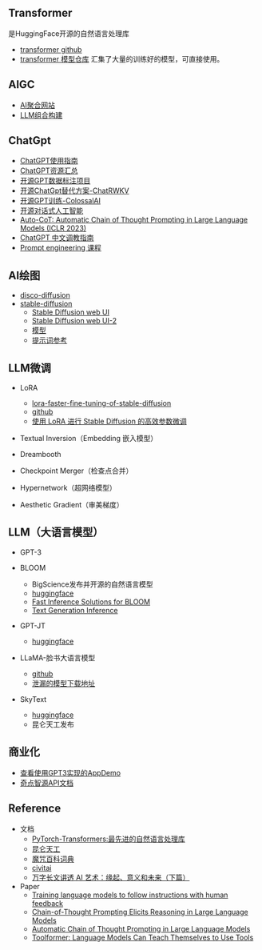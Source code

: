 
## Transformer 
是HuggingFace开源的自然语言处理库
- [transformer github](https://github.com/huggingface/transformers)
- [transformer 模型仓库](https://huggingface.co/models?sort=downloads&search=chat) 汇集了大量的训练好的模型，可直接使用。

## AIGC
- [AI聚合网站](https://www.futurepedia.io/)
- [LLM组合构建](https://github.com/hwchase17/langchain)

## ChatGpt
- [ChatGPT使用指南](https://www.yuque.com/tomatosauce/sur15w/goqo7v447fs0kfwa)
- [ChatGPT资源汇总](https://github.com/chenweiphd/ChatGPT-Hub) 
- [开源GPT数据标注项目](https://github.com/LAION-AI/Open-Assistant)
- [开源ChatGpt替代方案-ChatRWKV](https://github.com/BlinkDL/ChatRWKV)
- [开源GPT训练-ColossalAI](https://github.com/hpcaitech/ColossalAI)
- [开源对话式人工智能](https://github.com/LAION-AI/Open-Assistant)
- [Auto-CoT: Automatic Chain of Thought Prompting in Large Language Models (ICLR 2023)](https://github.com/amazon-science/auto-cot)
- [ChatGPT 中文调教指南](https://github.com/PlexPt/awesome-chatgpt-prompts-zh)
- [Prompt engineering 课程](https://learnprompting.org/)

## AI绘图
* [disco-diffusion](https://github.com/alembics/disco-diffusion)
* [stable-diffusion](https://github.com/CompVis/stable-diffusion)
    - [Stable Diffusion web UI](https://github.com/Sygil-Dev/sygil-webui)
    - [Stable Diffusion web UI-2](https://github.com/AUTOMATIC1111/stable-diffusion-webui)
    - [模型](https://huggingface.co/CompVis/stable-diffusion-v1-4)
    - [提示词参考](https://mpost.io/top-50-text-to-image-prompts-for-ai-art-generators-midjourney-and-dall-e/)

## LLM微调
* LoRA
    - [lora-faster-fine-tuning-of-stable-diffusion](https://replicate.com/blog/lora-faster-fine-tuning-of-stable-diffusion)
    - [github](https://github.com/cloneofsimo/lora)
    - [使用 LoRA 进行 Stable Diffusion 的高效参数微调](https://hub.baai.ac.cn/view/24035)

* Textual Inversion（Embedding 嵌入模型）
* Dreambooth
* Checkpoint Merger（检查点合并）
* Hypernetwork（超网络模型）
* Aesthetic Gradient（审美梯度）

## LLM（大语言模型）
* GPT-3
* BLOOM
    - BigScience发布并开源的自然语言模型
    - [huggingface](https://huggingface.co/bigscience/bloom)
    - [Fast Inference Solutions for BLOOM](https://github.com/huggingface/transformers-bloom-inference)
    - [Text Generation Inference](https://github.com/huggingface/text-generation-inference)
* GPT-JT
    - [huggingface](https://huggingface.co/togethercomputer)

* LLaMA-脸书大语言模型
    - [github](https://github.com/facebookresearch/llama)
    - [泄漏的模型下载地址](https://github.com/shawwn/llama-dl)

* SkyText
    - [huggingface](https://huggingface.co/SkyWork)
    - 昆仑天工发布


## 商业化
* [查看使用GPT3实现的AppDemo](https://gpt3demo.com/)
* [奇点智源API文档](https://openapi.singularity-ai.com/index.html#/documentIndex)

## Reference
* 文档
    - [PyTorch-Transformers:最先进的自然语言处理库](https://www.jianshu.com/p/e4ce00a41781)
    - [昆仑天工](https://mp.weixin.qq.com/s/dSwaBbqy5ZKk6SJIg34eWg)
    - [魔咒百科词典](https://aitag.top/)
    - [civitai](https://civitai.com/)
    - [万字长文讲透 AI 艺术：缘起、意义和未来（下篇）](https://foresightnews.pro/article/detail/19449)
* Paper
    - [Training language models to follow instructions with human feedback](https://arxiv.org/abs/2203.02155)
    - [Chain-of-Thought Prompting Elicits Reasoning in Large Language Models](https://arxiv.org/pdf/2201.11903.pdf)
    - [Automatic Chain of Thought Prompting in Large Language Models](https://arxiv.org/abs/2210.03493)
    - [Toolformer: Language Models Can Teach Themselves to Use Tools](https://arxiv.org/pdf/2302.04761.pdf)
